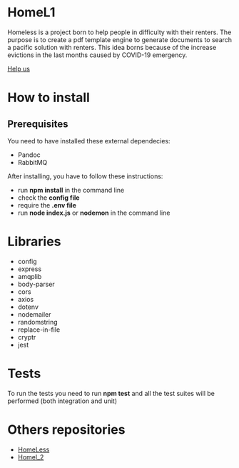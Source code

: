 # HomeL1

Homeless is a project born to help people in difficulty with their renters. The purpose is to create a pdf template engine to generate documents to search a pacific solution with renters. This idea borns because of the increase evictions in the last months caused by COVID-19 emergency.

[Help us](https://github.com/daniele3b/HomeLess/wiki)

# How to install

## Prerequisites
You need to have installed these external dependecies:
* Pandoc
* RabbitMQ

After installing, you have to follow these instructions:
* run **npm install** in the command line
* check the **config file**
* require the **.env file**
* run **node index.js** or **nodemon** in the command line

# Libraries
* config
* express
* amqplib
* body-parser
* cors
* axios
* dotenv
* nodemailer
* randomstring
* replace-in-file
* cryptr
* jest

# Tests
To run the tests you need to run **npm test** and all the test suites will be performed (both integration and unit)

# Others repositories

* [HomeLess](https://github.com/daniele3b/HomeLess)
* [Homel_2](https://github.com/daniele3b/HomeL2)


